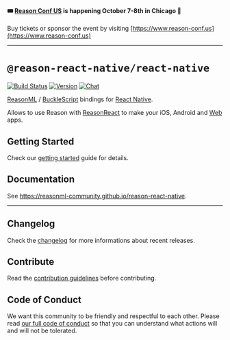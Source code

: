 #### 🎟 [Reason Conf US](https://www.reason-conf.us) is happening October 7-8th in Chicago 🎉

Buy tickets or sponsor the event by visiting
[https://www.reason-conf.us](https://www.reason-conf.us)

---

# `@reason-react-native/react-native`

[![Build Status](https://github.com/reason-react-native/react-native/workflows/Build/badge.svg)](https://github.com/reason-react-native/react-native/actions)
[![Version](https://img.shields.io/npm/v/reason-react-native.svg)](https://www.npmjs.com/package/reason-react-native)
[![Chat](https://img.shields.io/discord/235176658175262720.svg?logo=discord&colorb=blue)](https://reasonml-community.github.io/reason-react-native/discord/)

[ReasonML](https://reasonml.github.io) /
[BuckleScript](https://bucklescript.github.io) bindings for
[React Native](https://github.com/facebook/react-native).

Allows to use Reason with
[ReasonReact](https://reasonml.github.io/reason-react/) to make your iOS,
Android and [Web](https://github.com/necolas/react-native-web) apps.

## Getting Started

Check our
[getting started](https://reasonml-community.github.io/reason-react-native/en/docs/)
guide for details.

## Documentation

See https://reasonml-community.github.io/reason-react-native.

---

## Changelog

Check the [changelog](./CHANGELOG.md) for more informations about recent
releases.

## Contribute

Read the [contribution guidelines](./CONTRIBUTING.md) before contributing.

## Code of Conduct

We want this community to be friendly and respectful to each other. Please read
[our full code of conduct](./CODE_OF_CONDUCT.md) so that you can understand what
actions will and will not be tolerated.
